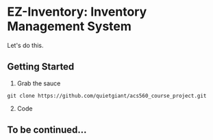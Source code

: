 # EZ-Inventory: Inventory Management System

Let's do this.

## Getting Started
1. Grab the sauce

`git clone https://github.com/quietgiant/acs560_course_project.git`

2. Code

## To be continued...
